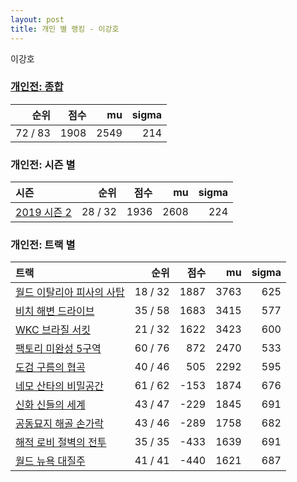 ```yaml
---
layout: post
title: 개인 별 랭킹 - 이강호
---
```


이강호

### [개인전: 종합](../singles-full)

| 순위 | 점수 | mu | sigma |
|---:|---:|---:|---:|
| 72 / 83 | 1908 | 2549 | 214 |

### 개인전: 시즌 별

| 시즌 | 순위 | 점수 | mu | sigma |
|:---|---:|---:|---:|---:|
| [2019 시즌 2](../s2019_2) | 28 / 32 | 1936 | 2608 | 224 |

### 개인전: 트랙 별

| 트랙 | 순위 | 점수 | mu | sigma |
|:---|---:|---:|---:|---:|
| [월드 이탈리아 피사의 사탑](../pizza) | 18 / 32 | 1887 | 3763 | 625 |
| [비치 해변 드라이브](../haebyun) | 35 / 58 | 1683 | 3415 | 577 |
| [WKC 브라질 서킷](../brazil) | 21 / 32 | 1622 | 3423 | 600 |
| [팩토리 미완성 5구역](../district5) | 60 / 76 | 872 | 2470 | 533 |
| [도검 구름의 협곡](../hyupgog) | 40 / 46 | 505 | 2292 | 595 |
| [네모 산타의 비밀공간](../santa) | 61 / 62 | -153 | 1874 | 676 |
| [신화 신들의 세계](../shinsegye) | 43 / 47 | -229 | 1845 | 691 |
| [공동묘지 해골 손가락](../haeson) | 43 / 46 | -289 | 1758 | 682 |
| [해적 로비 절벽의 전투](../lobby) | 35 / 35 | -433 | 1639 | 691 |
| [월드 뉴욕 대질주](../newyork) | 41 / 41 | -440 | 1621 | 687 |
